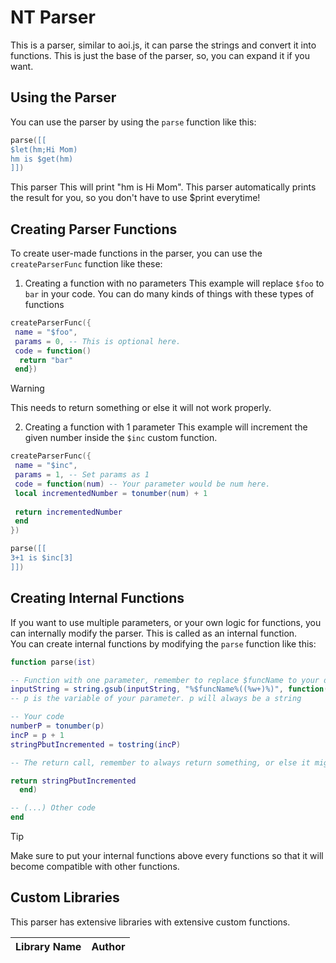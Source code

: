 # NT Parser

This is a parser, similar to aoi.js, it can parse the strings and convert it into functions. This is just the base of the parser, so, you can expand it if you want.

## Using the Parser
You can use the parser by using the `parse` function like this:
```lua
parse([[
$let(hm;Hi Mom)
hm is $get(hm)
]])
```
This parser This will print "hm is Hi Mom". This parser automatically prints the result for you, so you don't have to use $print everytime!

## Creating Parser Functions
To create user-made functions in the parser, you can use the `createParserFunc` function like these:

1. Creating a function with no parameters
This example will replace `$foo` to `bar` in your code. You can do many kinds of things with these types of functions
```lua
createParserFunc({
 name = "$foo",
 params = 0, -- This is optional here.
 code = function()
  return "bar"
 end})
```
> [!WARNING]
> This needs to return something or else it will not work properly.

2. Creating a function with 1 parameter
This example will increment the given number inside the `$inc` custom function.
```lua
createParserFunc({
 name = "$inc",
 params = 1, -- Set params as 1
 code = function(num) -- Your parameter would be num here.
 local incrementedNumber = tonumber(num) + 1
 
 return incrementedNumber
 end
})

parse([[
3+1 is $inc[3] 
]])
```
## Creating Internal Functions
If you want to use multiple parameters, or your own logic for functions, you can internally modify the parser. This is called as an internal function.\
You can create internal functions by modifying the `parse` function like this:
```lua
function parse(ist)

-- Function with one parameter, remember to replace $funcName to your desired function name.
inputString = string.gsub(inputString, "%$funcName%((%w+)%)", function(p)
-- p is the variable of your parameter. p will always be a string

-- Your code
numberP = tonumber(p)
incP = p + 1
stringPbutIncremented = tostring(incP)

-- The return call, remember to always return something, or else it might break the parser / cause an error. If you want a function that gets params but doesn't return anything simple put return "" instead of nothing. 

return stringPbutIncremented
  end)

-- (...) Other code
end
```
> [!TIP]
> Make sure to put your internal functions above every functions so that it will become compatible with other functions.


## Custom Libraries
This parser has extensive libraries with extensive custom functions.

| Library Name | Author |
|-----|--------|
